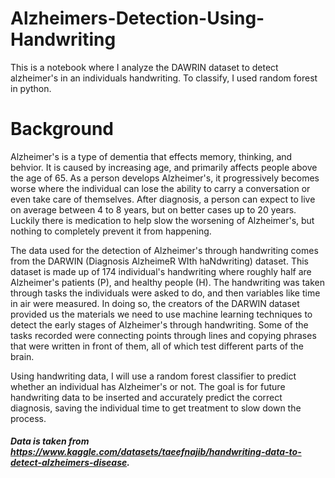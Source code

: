 # Alzheimers-Detection-Using-Handwriting
This is a notebook where I analyze the DAWRIN dataset to detect alzheimer's in an individuals handwriting. To classify, I used random forest in python.

# Background
  Alzheimer's is a type of dementia that effects memory, thinking, and behvior. It is caused by increasing age, and primarily affects people above the age of 65. As a person develops Alzheimer's, it progressively becomes worse where the individual can lose the ability to carry a conversation or even take care of themselves. After diagnosis, a person can expect to live on average between 4 to 8 years, but on better cases up to 20 years. Luckily there is medication to help slow the worsening of Alzheimer's, but nothing to completely prevent it from happening.
  
  The data used for the detection of Alzheimer's through handwriting comes from the DARWIN (Diagnosis AlzheimeR WIth haNdwriting) dataset. This dataset is made up of 174 individual's handwriting where roughly half are Alzheimer's patients (P), and healthy people (H). The handwriting was taken through tasks the individuals were asked to do, and then variables like time in air were measured. In doing so, the creators of the DARWIN dataset provided us the materials we need to use machine learning techniques to detect the early stages of Alzheimer's through handwriting. Some of the tasks recorded were connecting points through lines and copying phrases that were written in front of them, all of which test different parts of the brain.

  Using handwriting data, I will use a random forest classifier to predict whether an individual has Alzheimer's or not. The goal is for future handwriting data to be inserted and accurately predict the correct diagnosis, saving the individual time to get treatment to slow down the process.

##### Data is taken from https://www.kaggle.com/datasets/taeefnajib/handwriting-data-to-detect-alzheimers-disease.
